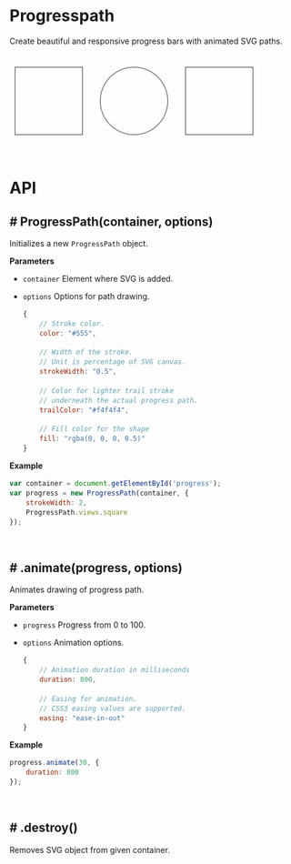 # Progresspath

Create beautiful and responsive progress bars with animated SVG paths.

![Beautiful animation](demo/animation.gif)


# API

## # ProgressPath(container, options)

Initializes a new `ProgressPath` object.

**Parameters**

* `container` Element where SVG is added.

* `options` Options for path drawing.

    ```javascript
    {
        // Stroke color.
        color: "#555",

        // Width of the stroke.
        // Unit is percentage of SVG canvas.
        strokeWidth: "0.5",

        // Color for lighter trail stroke
        // underneath the actual progress path.
        trailColor: "#f4f4f4",

        // Fill color for the shape
        fill: "rgba(0, 0, 0, 0.5)"
    }
    ```

**Example**

```javascript
var container = document.getElementById('progress');
var progress = new ProgressPath(container, {
    strokeWidth: 2,
    ProgressPath.views.square
});
```

<br>

## # .animate(progress, options)

Animates drawing of progress path.

**Parameters**

* `progress` Progress from 0 to 100.
* `options` Animation options.

    ```javascript
    {
        // Animation duration in milliseconds
        duration: 800,

        // Easing for animation.
        // CSS3 easing values are supported.
        easing: "ease-in-out"
    }
    ```

**Example**

```javascript
progress.animate(30, {
    duration: 800
});
```

<br>

## # .destroy()

Removes SVG object from given container.
